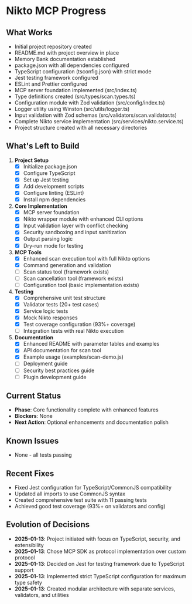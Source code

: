 # Nikto MCP Progress

## What Works
- Initial project repository created
- README.md with project overview in place
- Memory Bank documentation established
- package.json with all dependencies configured
- TypeScript configuration (tsconfig.json) with strict mode
- Jest testing framework configured
- ESLint and Prettier configured
- MCP server foundation implemented (src/index.ts)
- Type definitions created (src/types/scan.types.ts)
- Configuration module with Zod validation (src/config/index.ts)
- Logger utility using Winston (src/utils/logger.ts)
- Input validation with Zod schemas (src/validators/scan.validator.ts)
- Complete Nikto service implementation (src/services/nikto.service.ts)
- Project structure created with all necessary directories

## What's Left to Build
1. **Project Setup**
   - [x] Initialize package.json
   - [x] Configure TypeScript
   - [x] Set up Jest testing
   - [x] Add development scripts
   - [x] Configure linting (ESLint)
   - [x] Install npm dependencies

2. **Core Implementation**
   - [x] MCP server foundation
   - [x] Nikto wrapper module with enhanced CLI options
   - [x] Input validation layer with conflict checking
   - [x] Security sandboxing and input sanitization
   - [x] Output parsing logic
   - [x] Dry-run mode for testing

3. **MCP Tools**
   - [x] Enhanced scan execution tool with full Nikto options
   - [x] Command generation and validation
   - [ ] Scan status tool (framework exists)
   - [ ] Scan cancellation tool (framework exists)
   - [ ] Configuration tool (basic implementation exists)

4. **Testing**
   - [x] Comprehensive unit test structure
   - [x] Validator tests (20+ test cases)
   - [x] Service logic tests
   - [x] Mock Nikto responses
   - [x] Test coverage configuration (93%+ coverage)
   - [ ] Integration tests with real Nikto execution

5. **Documentation**
   - [x] Enhanced README with parameter tables and examples
   - [x] API documentation for scan tool
   - [x] Example usage (examples/scan-demo.js)
   - [ ] Deployment guide
   - [ ] Security best practices guide
   - [ ] Plugin development guide

## Current Status
- **Phase**: Core functionality complete with enhanced features
- **Blockers**: None
- **Next Action**: Optional enhancements and documentation polish

## Known Issues
- None - all tests passing

## Recent Fixes
- Fixed Jest configuration for TypeScript/CommonJS compatibility
- Updated all imports to use CommonJS syntax
- Created comprehensive test suite with 11 passing tests
- Achieved good test coverage (93%+ on validators and config)

## Evolution of Decisions
- **2025-01-13**: Project initiated with focus on TypeScript, security, and extensibility
- **2025-01-13**: Chose MCP SDK as protocol implementation over custom protocol
- **2025-01-13**: Decided on Jest for testing framework due to TypeScript support
- **2025-01-13**: Implemented strict TypeScript configuration for maximum type safety
- **2025-01-13**: Created modular architecture with separate services, validators, and utilities
